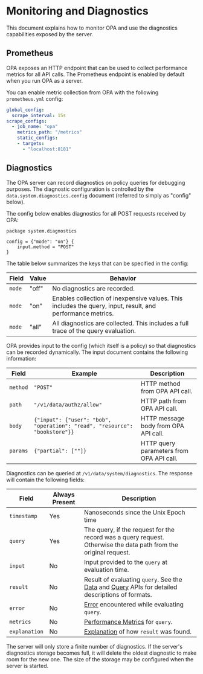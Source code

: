 # Monitoring and Diagnostics

This document explains how to monitor OPA and use the diagnostics capabilities
exposed by the server.

## Prometheus

OPA exposes an HTTP endpoint that can be used to collect performance metrics
for all API calls. The Prometheus endpoint is enabled by default when you run
OPA as a server.

You can enable metric collection from OPA with the following `prometheus.yml` config:

```yaml
global_config:
  scrape_interval: 15s
scrape_configs:
  - job_name: "opa"
    metrics_path: "/metrics"
    static_configs:
    - targets:
      - "localhost:8181"
```

## Diagnostics

The OPA server can record diagnostics on policy queries for debugging purposes.
The diagnostic configuration is controlled by the
`data.system.diagnostics.config` document (referred to simply as "config"
below).

The config below enables diagnostics for all POST requests received by OPA:

```
package system.diagnostics

config = {"mode": "on"} {
    input.method = "POST"
}
```

The table below summarizes the keys that can be specified in the config:

| Field | Value | Behavior |
| --- | --- | --- |
| `mode` | "off" | No diagnostics are recorded. |
| `mode` | "on"  | Enables collection of inexpensive values. This includes the query, input, result, and performance metrics. |
| `mode` | "all" | All diagnostics are collected. This includes a full trace of the query evaluation. |

OPA provides input to the config (which itself is a policy) so that diagnostics
can be recorded dynamically. The input document contains the following
information:

| Field | Example | Description |
| --- | --- | --- |
| `method` | `"POST"` | HTTP method from OPA API call. |
| `path` | `"/v1/data/authz/allow"` | HTTP path from OPA API call. |
| `body` | `{"input": {"user": "bob", "operation": "read", "resource": "bookstore"}}` | HTTP message body from OPA API call. |
| `params` | `{"partial": [""]}` | HTTP query parameters from OPA API call. |

Diagnostics can be queried at `/v1/data/system/diagnostics`. The response will contain the following fields:

| Field | Always Present | Description |
| --- | --- | --- |
| `timestamp` | Yes | Nanoseconds since the Unix Epoch time |
| `query` | Yes | The query, if the request for the record was a query request. Otherwise the data path from the original request. |
| `input` | No | Input provided to the `query` at evaluation time. |
| `result` | No | Result of evaluating `query`. See the [Data](rest-api.md#data-api) and [Query](rest-api.md#query-api) APIs for detailed descriptions of formats. |
| `error` | No | [Error](rest-api.md#errors) encountered while evaluating `query`. |
| `metrics` | No | [Performance Metrics](rest-api.md#performance-metrics) for `query`. |
| `explanation` | No | [Explanation](rest-api.md#explanations) of how `result` was found. |

The server will only store a finite number of diagnostics. If the server's
diagnostics storage becomes full, it will delete the oldest diagnostic to make
room for the new one. The size of the storage may be configured when the server
is started.